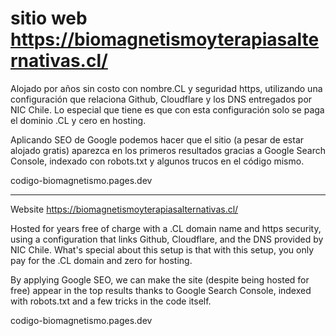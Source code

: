 ﻿# sitio web https://biomagnetismoyterapiasalternativas.cl/

 Alojado por años sin costo con nombre.CL y seguridad https, utilizando una configuración que relaciona Github, Cloudflare y los DNS entregados por NIC Chile. 
 Lo especial que tiene es que con esta configuración solo se paga el dominio .CL y cero en hosting.

Aplicando SEO de Google podemos hacer que el sitio (a pesar de estar alojado gratis) aparezca en los primeros resultados gracias a Google Search Console, indexado con robots.txt y algunos trucos en el código mismo.

codigo-biomagnetismo.pages.dev

_____________________________________________________________________________________________________________________________________________________________________________
Website https://biomagnetismoyterapiasalternativas.cl/

Hosted for years free of charge with a .CL domain name and https security, using a configuration that links Github, Cloudflare, and the DNS provided by NIC Chile.
What's special about this setup is that with this setup, you only pay for the .CL domain and zero for hosting.

By applying Google SEO, we can make the site (despite being hosted for free) appear in the top results thanks to Google Search Console, indexed with robots.txt and a few tricks in the code itself.

codigo-biomagnetismo.pages.dev



